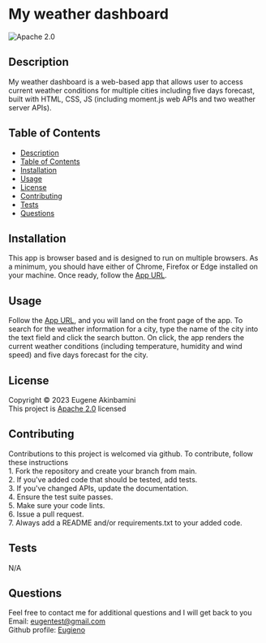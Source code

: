 # My weather dashboard
  ![Apache 2.0](https://img.shields.io/badge/License-Apache%202.0-blue) 
  
  
  ## Description
  My weather dashboard is a web-based app that allows user to access current weather conditions for multiple cities including five days forecast, built with HTML, CSS, JS (including moment.js web APIs and two weather server APIs).
  
  ## Table of Contents
  * [Description](#description)
  * [Table of Contents](#table-of-contents)
  * [Installation](#installation)
  * [Usage](#usage)
  * [License](#license)
  * [Contributing](#contributing)
  * [Tests](#tests)
  * [Questions](#questions)
  
  
  ## Installation
  This app is browser based and is designed to run on multiple browsers. As a minimum, you should have either of Chrome, Firefox or Edge installed on your machine. Once ready, follow the [App URL](https://eugieno.github.io/my-weather-dashboard/). 
  
  ## Usage
  Follow the [App URL](https://eugieno.github.io/my-weather-dashboard/), and you will land on the front page of the app. To search for the weather information for a city, type the name of the city into the text field and click the search button. On click, the app renders the current weather conditions (including temperature, humidity and wind speed) and five days forecast for the city. 
  
  ## License
  Copyright &copy; 2023 Eugene Akinbamini       
  This project is [Apache 2.0](../my-readme-maker/assets/license-notice/apache.md) licensed
  
  ## Contributing
  Contributions to this project is welcomed via github. To contribute, follow these instructions <br>1. Fork the repository and create your branch from main. <br>2. If you've added code that should be tested, add tests. <br>3. If you've changed APIs, update the documentation. <br>4. Ensure the test suite passes. <br>5. Make sure your code lints. <br>6. Issue a pull request. <br> 7. Always add a README and/or requirements.txt to your added code.
  
  ## Tests
  N/A
  
  ## Questions
  Feel free to contact me for additional questions and I will get back to you  
  Email: [eugentest@gmail.com](#)       
  Github profile: [Eugieno](https://github.com/Eugieno)

